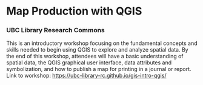 
# Map Production with QGIS

### UBC Library Research Commons
This is an introductory workshop focusing on the fundamental concepts and skills needed to begin using QGIS to explore and analyze spatial data. By the end of this workshop, attendees will have a basic understanding of spatial data, the QGIS graphical user interface, data attributes and symbolization, and how to publish a map for printing in a journal or report.
<br>
Link to workshop: https://ubc-library-rc.github.io/gis-intro-qgis/